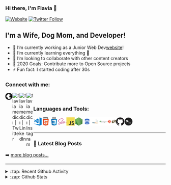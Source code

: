 ### Hi there, I'm Flavia 👋

[![Website](https://img.shields.io/website?label=flaviamedici.com&style=for-the-badge&url=https%3A%2F%2Fflaviamedici.com)](https://flaviamedici.com)
[![Twitter Follow](https://img.shields.io/twitter/follow/flavia_o_m?color=1DA1F2&logo=twitter&style=for-the-badge)](https://twitter.com/intent/follow?original_referer=https%3A%2F%2Fgithub.com%2Fflaviamedici&screen_name=Flavia_o_m)

## I'm a Wife, Dog Mom, and Developer!

- 🔭 I’m currently working as a Junior Web Dev[website]!
- 🌱 I’m currently learning everything 🤣
- 👯 I’m looking to collaborate with other content creators
- 🥅 2020 Goals: Contribute more to Open Source projects
- ⚡ Fun fact: I started coding after 30s


### Connect with me:

[<img align="left" alt="flaviamedici" width="22px" src="https://raw.githubusercontent.com/iconic/open-iconic/master/svg/globe.svg" />][website]
[<img align="left" alt="flaviamedici | Twitter" width="22px" src="https://cdn.jsdelivr.net/npm/simple-icons@v3/icons/twitter.svg" />][twitter]
[<img align="left" alt="flaviamedici | LinkedIn" width="22px" src="https://cdn.jsdelivr.net/npm/simple-icons@v3/icons/linkedin.svg" />][linkedin]
[<img align="left" alt="flaviamedici | Instagram" width="22px" src="https://cdn.jsdelivr.net/npm/simple-icons@v3/icons/instagram.svg" />][instagram]

<br />

### Languages and Tools:

[<img align="left" alt="Visual Studio Code" width="26px" src="https://raw.githubusercontent.com/github/explore/80688e429a7d4ef2fca1e82350fe8e3517d3494d/topics/visual-studio-code/visual-studio-code.png" />][webdevplaylist]
[<img align="left" alt="HTML5" width="26px" src="https://raw.githubusercontent.com/github/explore/80688e429a7d4ef2fca1e82350fe8e3517d3494d/topics/html/html.png" />][webdevplaylist]
[<img align="left" alt="CSS3" width="26px" src="https://raw.githubusercontent.com/github/explore/80688e429a7d4ef2fca1e82350fe8e3517d3494d/topics/css/css.png" />][webdevplaylist]
[<img align="left" alt="Sass" width="26px" src="https://raw.githubusercontent.com/github/explore/80688e429a7d4ef2fca1e82350fe8e3517d3494d/topics/sass/sass.png" />][webdevplaylist]
[<img align="left" alt="JavaScript" width="26px" src="https://raw.githubusercontent.com/github/explore/80688e429a7d4ef2fca1e82350fe8e3517d3494d/topics/javascript/javascript.png" />][webdevplaylist]
[<img align="left" alt="Node.js" width="26px" src="https://raw.githubusercontent.com/github/explore/80688e429a7d4ef2fca1e82350fe8e3517d3494d/topics/nodejs/nodejs.png" />][webdevplaylist]
[<img align="left" alt="SQL" width="26px" src="https://raw.githubusercontent.com/github/explore/80688e429a7d4ef2fca1e82350fe8e3517d3494d/topics/sql/sql.png" />][webdevplaylist]
[<img align="left" alt="MySQL" width="26px" src="https://raw.githubusercontent.com/github/explore/80688e429a7d4ef2fca1e82350fe8e3517d3494d/topics/mysql/mysql.png" />][webdevplaylist]
[<img align="left" alt="MongoDB" width="26px" src="https://raw.githubusercontent.com/github/explore/80688e429a7d4ef2fca1e82350fe8e3517d3494d/topics/mongodb/mongodb.png" />][webdevplaylist]
[<img align="left" alt="Git" width="26px" src="https://raw.githubusercontent.com/github/explore/80688e429a7d4ef2fca1e82350fe8e3517d3494d/topics/git/git.png" />][webdevplaylist]
[<img align="left" alt="GitHub" width="26px" src="https://raw.githubusercontent.com/github/explore/78df643247d429f6cc873026c0622819ad797942/topics/github/github.png" />][webdevplaylist]
[<img align="left" alt="Terminal" width="26px" src="https://raw.githubusercontent.com/github/explore/80688e429a7d4ef2fca1e82350fe8e3517d3494d/topics/terminal/terminal.png" />][webdevplaylist]

<br />
<br />

---

### 📕 Latest Blog Posts

<!-- BLOG-POST-LIST:START -->
<!-- BLOG-POST-LIST:END -->

➡️ [more blog posts...](https://blog.flaviamedici.com)

---

<details>
  <summary>:zap: Recent Github Activity</summary>
  
<!--START_SECTION:activity-->
<!--END_SECTION:activity-->

</details>

<details>
  <summary>:zap: Github Stats</summary>

  <img align="left" alt="flavia's Github Stats" src="https://github-readme-stats.vercel.app/api?username=flaviamedici&show_icons=true&hide_border=true" />

</details>

[website]: https://flaviamedici.com
[twitter]: https://twitter.com/flavia_o_m
[instagram]: https://instagram.com/flavia_o_m
[linkedin]: https://www.linkedin.com/in/flavia-medici-13227815/
[webdevplaylist]: https://www.youtube.com/playlist?list=PL0M1caPUdMZbSgIpPQuFJQL2zJf9V6s2Y
[wordpressplaylist]: https://www.youtube.com/playlist?list=PL0M1caPUdMZaL5GWdoUjtn8I0Fmb3cP7j
[csharpplaylist]: https://www.youtube.com/playlist?list=PL0M1caPUdMZbPAB8GzwFP8elnRx2N9-9t
[codingmusic]: https://www.youtube.com/playlist?list=PL0M1caPUdMZapr9Z-4ZWo8-zCF_ChgOhs
